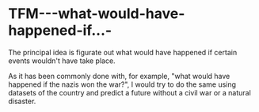 # TFM---what-would-have-happened-if...-

The principal idea is figurate out what would have happened if certain events wouldn't have take place.

As it has been commonly done with, for example, "what would have happened if the nazis won the war?", I would try to do the same using datasets of the
country and predict a future without a civil war or a natural disaster.
